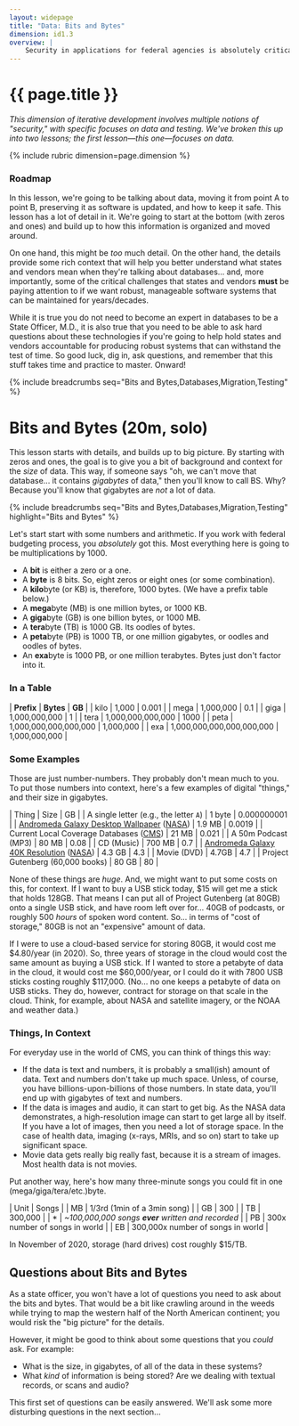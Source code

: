 ```yaml
---
layout: widepage
title: "Data: Bits and Bytes"
dimension: id1.3
overview: |
    Security in applications for federal agencies is absolutely critical; our work is held in the public's trust, and it is up to us, and our vendors, to make sure that trust is not broken. Likewise, having migration strategies and practices in place means that we know how an application will grow, change, and accommodate the needs of users over time---another kind of security, in short.
---
```


# {{ page.title }}

*This dimension of iterative development involves multiple notions of "security," with specific focuses on data and testing. We've broken this up into two lessons; the first lesson&mdash;this one&mdash;focuses on data.*

{% include rubric dimension=page.dimension %}

### Roadmap

In this lesson, we're going to be talking about data, moving it from point A to point B, preserving it as software is updated, and how to keep it safe. This lesson has a lot of detail in it. We're going to start at the bottom (with zeros and ones) and build up to how this information is organized and moved around. 

On one hand, this might be *too* much detail. On the other hand, the details provide some rich context that will help you better understand what states and vendors mean when they're talking about databases... and, more importantly, some of the critical challenges that states and vendors **must** be paying attention to if we want robust, manageable software systems that can be maintained for years/decades.

While it is true you do not need to become an expert in databases to be a State Officer, M.D., it is also true that you need to be able to ask hard questions about these technologies if you're going to help hold states and vendors accountable for producing robust systems that can withstand the test of time. So good luck, dig in, ask questions, and remember that this stuff takes time and practice to master. Onward!

{% include breadcrumbs seq="Bits and Bytes,Databases,Migration,Testing" %}

# Bits and Bytes (20m, solo)

This lesson starts with details, and builds up to big picture. By starting with zeros and ones, the goal is to give you a bit of background and context for the *size* of data. This way, if someone says "oh, we can't move that database... it contains *gigabytes* of data," then you'll know to call BS. Why? Because you'll know that gigabytes are *not* a lot of data.

{% include breadcrumbs seq="Bits and Bytes,Databases,Migration,Testing" highlight="Bits and Bytes" %}

Let's start start with some numbers and arithmetic. If you work with federal budgeting process, you *absolutely* got this. Most everything here is going to be multiplications by 1000.

* A **bit** is either a zero or a one.
* A **byte** is 8 bits. So, eight zeros or eight ones (or some combination).
* A **kilo**byte (or KB) is, therefore, 1000 bytes. (We have a prefix table below.)
* A **mega**byte (MB) is one million bytes, or 1000 KB.
* A **giga**byte (GB) is one billion bytes, or 1000 MB.
* A **tera**byte (TB) is 1000 GB. Its oodles of bytes.
* A **peta**byte (PB) is 1000 TB, or one million gigabytes, or oodles and oodles of bytes.
* An **exa**byte is 1000 PB, or one million terabytes. Bytes just don't factor into it.

### In a Table

| **Prefix** | **Bytes** | **GB** |
| kilo | 1,000 | 0.001 |
| mega | 1,000,000 | 0.1 |
| giga | 1,000,000,000 | 1 |
| tera | 1,000,000,000,000 | 1000 |
| peta | 1,000,000,000,000,000 | 1,000,000 |
| exa | 1,000,000,000,000,000,000 | 1,000,000,000 |

### Some Examples

Those are just number-numbers. They probably don't mean much to you. To put those numbers into context, here's a few examples of digital "things," and their size in gigabytes. 

| Thing | Size | GB |
| A single letter (e.g., the letter `A`) | 1 byte | 0.000000001 |
| [Andromeda Galaxy Desktop Wallpaper](https://cdn.spacetelescope.org/archives/images/wallpaper4/heic1502a.jpg) ([NASA](https://www.spacetelescope.org/images/heic1502a/)) | 1.9 MB | 0.0019 |
| Current Local Coverage Databases ([CMS](https://www.cms.gov/medicare-coverage-database/downloads/downloadable-databases.aspx)) | 21 MB | 0.021 |
| A 50m Podcast (MP3) | 80 MB | 0.08 | 
| CD (Music) | 700 MB | 0.7 |
| [Andromeda Galaxy 40K Resolution](https://www.spacetelescope.org/static/archives/images/publicationtiff40k/heic1502a.tif) ([NASA](https://www.spacetelescope.org/images/heic1502a/)) | 4.3 GB | 4.3 |
| Movie (DVD) | 4.7GB | 4.7 |
| Project Gutenberg (60,000 books) | 80 GB | 80 | 

None of these things are *huge*. And, we might want to put some costs on this, for context. If I want to buy a USB stick today, $15 will get me a stick that holds 128GB. That means I can put all of Project Gutenberg (at 80GB) onto a single USB stick, and have room left over for... 40GB of podcasts, or roughly 500 *hours* of spoken word content. So... in terms of "cost of storage," 80GB is not an "expensive" amount of data.

If I were to use a cloud-based service for storing 80GB, it would cost me $4.80/year (in 2020). So, three years of storage in the cloud would cost the same amount as buying a USB stick. If I wanted to store a petabyte of data in the cloud, it would cost me $60,000/year, or I could do it with 7800 USB sticks costing roughly $117,000. (No... no one keeps a petabyte of data on USB sticks. They do, however, contract for storage on that scale in the cloud. Think, for example, about NASA and satellite imagery, or the NOAA and weather data.)

### Things, In Context

For everyday use in the world of CMS, you can think of things this way:

* If the data is text and numbers, it is probably a small(ish) amount of data. Text and numbers don't take up much space. Unless, of course, you have billions-upon-billions of those numbers. In state data, you'll end up with gigabytes of text and numbers.
* If the data is images and audio, it can start to get big. As the NASA data demonstrates, a high-resolution image can start to get large all by itself. If you have a lot of images, then you need a lot of storage space. In the case of health data, imaging (x-rays, MRIs, and so on) start to take up significant space.
* Movie data gets really big really fast, because it is a stream of images. Most health data is not movies.

Put another way, here's how many three-minute songs you could fit in one (mega/giga/tera/etc.)byte.

| Unit | Songs |
| MB | 1/3rd (1min of a 3min song) |
| GB | 300 |
| TB | 300,000 |
| * | *~100,000,000 songs **ever** written and recorded* |
| PB | 300x number of songs in world |
| EB | 300,000x number of songs in world |

In November of 2020, storage (hard drives) cost roughly $15/TB.

## Questions about Bits and Bytes

As a state officer, you won't have a lot of questions you need to ask about the bits and bytes. That would be a bit like crawling around in the weeds while trying to map the western half of the North American continent; you would risk the "big picture" for the details.

However, it might be good to think about some questions that you *could* ask. For example:

* What is the size, in gigabytes, of all of the data in these systems?
* What *kind* of information is being stored? Are we dealing with textual records, or scans and audio?

This first set of questions can be easily answered. We'll ask some more disturbing questions in the next section...
